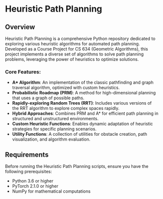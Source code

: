 # Heuristic Path Planning

## Overview

Heuristic Path Planning is a comprehensive Python repository dedicated to exploring various heuristic algorithms for automated path planning. Developed as a Course Project for CS 634 (Geometric Algorithms), this project implements a diverse set of algorithms to solve path planning problems, leveraging the power of heuristics to optimize solutions.

### Core Features:

- **A\* Algorithm**: An implementation of the classic pathfinding and graph traversal algorithm, optimized with custom heuristics.
- **Probabilistic Roadmap (PRM)**: A method for high-dimensional planning that uses a graph of possible paths.
- **Rapidly-exploring Random Trees (RRT)**: Includes various versions of the RRT algorithm to explore complex spaces rapidly.
- **Hybrid Approaches**: Combines PRM and A\* for efficient path planning in structured and unstructured environments.
- **Custom Heuristic Functions**: Enables dynamic adaptation of heuristic strategies for specific planning scenarios.
- **Utility Functions**: A collection of utilities for obstacle creation, path visualization, and algorithm evaluation.

## Requirements

Before running the Heuristic Path Planning scripts, ensure you have the following prerequisites:

- Python 3.6 or higher
- PyTorch 2.1.0 or higher
- NumPy for mathematical computations









